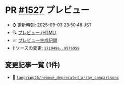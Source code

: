 # PR [\#1527](https://github.com/cpprefjp/site/pull/1527) プレビュー
- &#x231a; 更新時刻: 2025-09-03 23:50:48 JST
- &#x1f50d; [プレビュー (HTML)](https://cpprefjp.github.io/site/gen/pull/1527)
- &#x1f4c8; [プレビュー生成記録](https://github.com/cpprefjp/site/actions?query=event%3Apull_request_target+branch%3Afix%2FP2865R6)
- **&#x2AEF;** ソースの変更: [`171949a..9576959`](https://github.com/cpprefjp/site/compare/171949a4d82b8d9b0f311d087b0bdf9dce336583..957695995f2ea44d12c1bb54439a4a4982fcc22f)

## 変更記事一覧 (1件)

- &#x1f4dd; [`lang/cpp26/remove_deprecated_array_comparisons`](https://cpprefjp.github.io/site/gen/pull/1527/lang/cpp26/remove_deprecated_array_comparisons.html)
